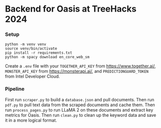 # Backend for Oasis at TreeHacks 2024

### Setup

```
python -m venv venv
source venv/bin/activate
pip install -r requirements.txt
python -m spacy download en_core_web_sm
```

Create a `.env` file with your `TOGETHER_API_KEY` from https://www.together.ai/, `MONSTER_API_KEY` from https://monsterapi.ai/, and `PREDICTIONGUARD_TOKEN` from Intel Developer Cloud.

### Pipeline

First run `scraper.py` to build a `database.json` and pull documents. 
Then run `pdf.py` to pull text data from the scraped documents and cache them.
Then run `process_pages.py` to run LLaMA 2 on these documents and extract key metrics for Oasis.
Then run `clean.py` to clean up the keyword data and save it in a more logical format.